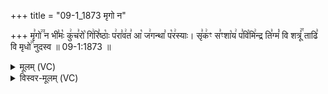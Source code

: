 +++
title = "09-1_1873 मृगो न"

+++
मृ꣣गो꣢꣫ न भी꣣मः꣡ कु꣢च꣣रो꣡ गि꣢रि꣣ष्ठाः꣡ प꣢रा꣣व꣢त꣣ आ꣡ ज꣢गन्था꣣ प꣡र꣢स्याः। सृ꣣क꣢ꣳ स꣣ꣳशा꣡य꣢ प꣣वि꣡मि꣢न्द्र ति꣣ग्मं꣡ वि शत्रूं꣢꣯ ताढि꣣ वि मृधो꣢꣯ नुदस्व ॥ 09-1:1873 ॥

<details><summary>मूलम् (VC)</summary>

मृ꣣गो꣢꣫ न भी꣣मः꣡ कु꣢च꣣रो꣡ गि꣢रि꣣ष्ठाः꣡ प꣢रा꣣व꣢त꣣ आ꣡ ज꣢गन्था꣣ प꣡र꣢स्याः । सृ꣣क꣢ꣳ स꣣ꣳशा꣡य꣢ प꣣वि꣡मि꣢न्द्र ति꣣ग्मं꣡ वि शत्रू꣢꣯न् ताढि꣣ वि मृधो꣢꣯ नुदस्व ॥१८७३॥
</details>

<details><summary>विस्वर-मूलम् (VC)</summary>

मृगो न भीमः कुचरो गिरिष्ठाः परावत आ जगन्था परस्याः । सृकꣳ सꣳशाय पविमिन्द्र तिग्मं वि शत्रून् ताढि वि मृधो नुदस्व ॥१८७३॥
</details>